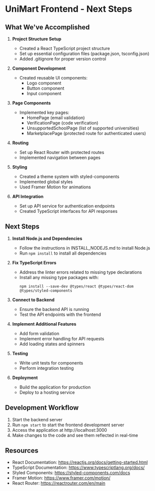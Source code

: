 # UniMart Frontend - Next Steps

## What We've Accomplished

1. **Project Structure Setup**
   - Created a React TypeScript project structure
   - Set up essential configuration files (package.json, tsconfig.json)
   - Added .gitignore for proper version control

2. **Component Development**
   - Created reusable UI components:
     - Logo component
     - Button component
     - Input component

3. **Page Components**
   - Implemented key pages:
     - HomePage (email validation)
     - VerificationPage (code verification)
     - UnsupportedSchoolPage (list of supported universities)
     - MarketplacePage (protected route for authenticated users)

4. **Routing**
   - Set up React Router with protected routes
   - Implemented navigation between pages

5. **Styling**
   - Created a theme system with styled-components
   - Implemented global styles
   - Used Framer Motion for animations

6. **API Integration**
   - Set up API service for authentication endpoints
   - Created TypeScript interfaces for API responses

## Next Steps

1. **Install Node.js and Dependencies**
   - Follow the instructions in INSTALL_NODEJS.md to install Node.js
   - Run `npm install` to install all dependencies

2. **Fix TypeScript Errors**
   - Address the linter errors related to missing type declarations
   - Install any missing type packages with:
     ```
     npm install --save-dev @types/react @types/react-dom @types/styled-components
     ```

3. **Connect to Backend**
   - Ensure the backend API is running
   - Test the API endpoints with the frontend

4. **Implement Additional Features**
   - Add form validation
   - Implement error handling for API requests
   - Add loading states and spinners

5. **Testing**
   - Write unit tests for components
   - Perform integration testing

6. **Deployment**
   - Build the application for production
   - Deploy to a hosting service

## Development Workflow

1. Start the backend server
2. Run `npm start` to start the frontend development server
3. Access the application at http://localhost:3000
4. Make changes to the code and see them reflected in real-time

## Resources

- React Documentation: https://reactjs.org/docs/getting-started.html
- TypeScript Documentation: https://www.typescriptlang.org/docs/
- Styled Components: https://styled-components.com/docs
- Framer Motion: https://www.framer.com/motion/
- React Router: https://reactrouter.com/en/main 